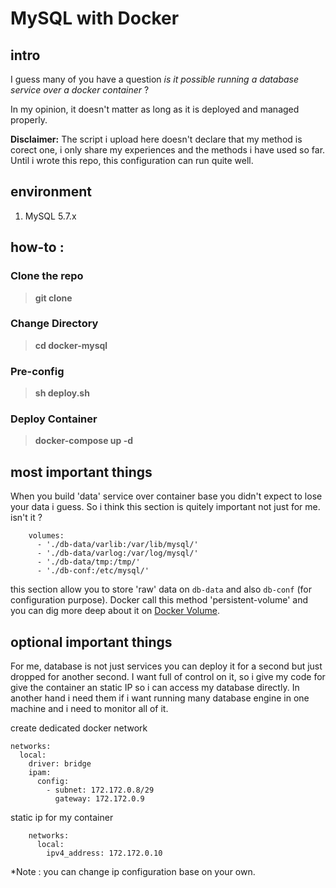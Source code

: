 # MySQL with Docker

## intro
I guess many of you have a question 
_is it possible running a database service over a docker container_ ?

In my opinion, it doesn't matter as long as it is deployed and managed properly.

**Disclaimer:**
The script i upload here doesn't declare that my method is corect one, i only share my experiences and the methods i have used so far. Until i wrote this repo, this configuration can run quite well.

## environment
1. MySQL 5.7.x

## how-to :
### Clone the repo
>**git clone**
### Change Directory
>**cd docker-mysql**
### Pre-config
>**sh deploy.sh**
### Deploy Container
>**docker-compose up -d**

## most important things
When you build 'data' service over container base you didn't expect to lose your data i guess.
So i think this section is quitely important not just for me. isn't it ?
```
    volumes:
      - './db-data/varlib:/var/lib/mysql/'
      - './db-data/varlog:/var/log/mysql/'
      - './db-data/tmp:/tmp/'
      - './db-conf:/etc/mysql/'
```
this section allow you to store 'raw' data on `db-data` and also `db-conf` (for configuration purpose). Docker call this method 'persistent-volume' and you can dig more deep about it on [Docker Volume](https://docs.docker.com/storage/volumes/).

## optional important things
For me, database is not just services you can deploy it for a second but just dropped for another second.
I want full of control on it, so i give my code for give the container an static IP so i can access my database directly.
In another hand i need them if i want running many database engine in one machine and i need to monitor all of it.

create dedicated docker network
```
networks:
  local:
    driver: bridge
    ipam:
      config:
        - subnet: 172.172.0.8/29
          gateway: 172.172.0.9
```
static ip for my container
```
    networks:
      local:
        ipv4_address: 172.172.0.10
```
*Note : you can change ip configuration base on your own.